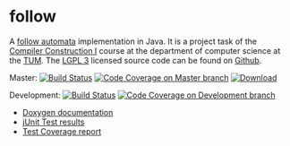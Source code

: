 # follow
A [follow automata](http://www.sciencedirect.com/science/article/pii/S0890540103000907/pdf?md5=a0fee0d8831cd92e198b13689a807ae0&pid=1-s2.0-S0890540103000907-main.pdf) implementation in Java.
It is a project task of the [Compiler Construction I](http://www2.in.tum.de/hp/Main?nid=300) course at the department of computer science at the [TUM](https://www.tum.de).
The [LGPL 3](https://tldrlegal.com/license/gnu-lesser-general-public-license-v3-(lgpl-3)) licensed source code can be found on [Github](https://github.com/Skrupellos/follow).

Master:
[![Build Status](https://travis-ci.org/Skrupellos/follow.svg?branch=master)](https://travis-ci.org/Skrupellos/follow)
[![Code Coverage on Master branch](https://img.shields.io/codecov/c/github/Skrupellos/follow/master.svg)](https://codecov.io/github/Skrupellos/follow?branch=master)
[![Download](https://api.bintray.com/packages/skrupellos/generic/follow/images/download.svg)](https://bintray.com/skrupellos/generic/follow/_latestVersion)

Development:
[![Build Status](https://travis-ci.org/Skrupellos/follow.svg?branch=development)](https://travis-ci.org/Skrupellos/follow)
[![Code Coverage on Development branch](https://img.shields.io/codecov/c/github/Skrupellos/follow/development.svg)](https://codecov.io/github/Skrupellos/follow?branch=development)

* [Doxygen documentation](http://follow.surge.sh/doxygen/)
* [jUnit Test results](http://follow.surge.sh/tests/)
* [Test Coverage report](http://follow.surge.sh/coverage/)
